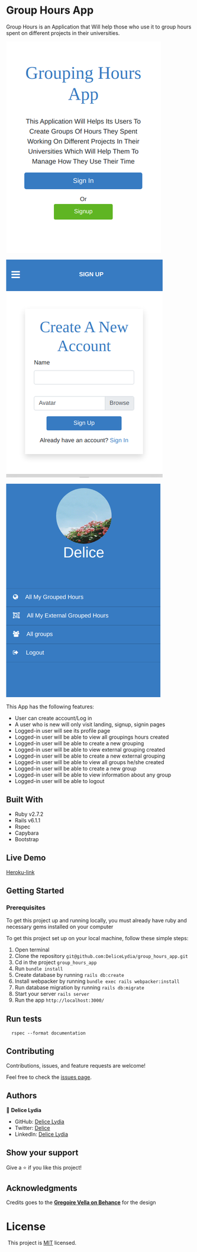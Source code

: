 # Group Hours App

Group Hours is an Application that Will help those who use it to group hours spent on different projects in their universities.

![screenshot](./page.png)

![screenshot](./new.png)

![screenshot](./profile.png)

This App has the following features:

- User can create account/Log in
- A user who is new will only visit landing, signup, signin pages
- Logged-in user will see its profile page
- Logged-in user will be able to view all groupings hours created
- Logged-in user will be able to create a new grouping
- Logged-in user will be able to view external grouping created
- Logged-in user will be able to create a new external grouping
- Logged-in user will be able to view all groups he/she created
- Logged-in user will be able to create a new group
- Logged-in user will be able to view information about any group
- Logged-in user will be able to logout

## Built With

- Ruby v2.7.2
- Rails v6.1.1
- Rspec
- Capybara
- Bootstrap

## Live Demo

[Heroku-link](https://group-hours.herokuapp.com)

## Getting Started

### Prerequisites

To get this project up and running locally, you must already have ruby and necessary gems installed on your computer

To get this project set up on your local machine, follow these simple steps:

1. Open terminal
2. Clone the repository 
``` git@github.com:DeliceLydia/group_hours_app.git ```
3. Cd in the project ``` group_hours_app ```
4. Run ``` bundle install ```
5. Create database by running ``` rails db:create ```
6. Install webpacker by running 
``` bundle exec rails webpacker:install ```
7. Run database migration by running ``` rails db:migrate ```
8. Start your server ``` rails server ```
9. Run the app ``` http://localhost:3000/ ```

## Run tests

```
  rspec --format documentation
```
## Contributing

Contributions, issues, and feature requests are welcome!

Feel free to check the [issues page](https://github.com/DeliceLydia/group_hours_app/issues).

## Authors

👤 **Delice Lydia**
  - GitHub: [Delice Lydia](https://github.com/DeliceLydia)
  - Twitter: [Delice](https://twitter.com/IngabireLydia)
  - LinkedIn: [Delice Lydia](https://www.linkedin.com/in/delice-lydia/)

## Show your support

Give a ⭐️ if you like this project!

## Acknowledgments

Credits goes to the [**Gregoire Vella on Behance**](https://www.behance.net/gallery/19759151/Snapscan-iOs-design-and-branding) for the design

# License
​
This project is [MIT](https://github.com/meronokbay/group-payments/blob/master/LICENSE) licensed.
